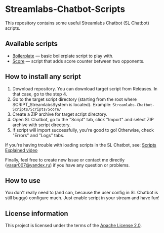 # Streamlabs-Chatbot-Scripts

This repository contains some useful Streamlabs Chatbot (SL Chatbot) scripts.

## Available scripts

- [Boilerplate](Scripts/Boilerplate) — basic boilerplate script to play with.
- [Score](Scripts/Score) — script that adds score counter between two opponents.

## How to install any script

1. Download repository. You can download target script from Releases. In that case, go to the step 4.
2. Go to the target script directory (starting from the root where SCRIPT_StreamlabsSystem is located).
   Example: `Streamlabs-Chatbot-Scripts/Scripts/Score/`
3. Create a ZIP archive for target script directory.
4. Open SL Chatbot, go to the "Script" tab, click "Import" and select ZIP archive with script directory.
5. If script will import successfully, you're good to go!
   Otherwise, check "Errors" and "Logs" tabs.

If you're having trouble with loading scripts in the SL Chatbot, see: [Scripts Explained video](youtube.com/watch?v=l3FBpY-0880)

Finally, feel free to create new Issue or contact me directly (vasar007@yandex.ru) if you have any question or problems.

## How to use

You don't really need to (and can, because the user config in SL Chatbot is still buggy) configure much.
Just enable script in your stream and have fun!

## License information

This project is licensed under the terms of the [Apache License 2.0](LICENSE).
